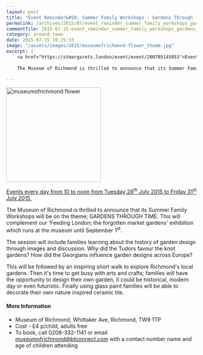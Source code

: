```yaml
---
layout: post
title: "Event Reminder&#58; Summer Family Workshops - Gardens Through Time"
permalink: /archives/2015/07/event_reminder_summer_family_workshops_gardens_thr.html
commentfile: 2015-07-15-event_reminder_summer_family_workshops_gardens_thr
category: around_town
date: 2015-07-15 19:25:33
image: "/assets/images/2015/museumofrichmond-flower_thumb.jpg"
excerpt: |
    <a href="https://stmargarets.london/event/event/200705145053">Events every day from 10 to noon from Tuesday 28<sup>th</sup> July 2015 to Friday 31<sup>st</sup> July 2015.</a>
    
    The Museum of Richmond is thrilled to announce that its Summer Family Workshops will be on the theme; GARDENS THROUGH TIME. This will complement our 'Feeding London; the forgotten market gardens' exhibition which runs at the museum until September 1<sup>st</sup>

---
```


<a href="/assets/images/2015/museumofrichmond-flower.jpg" title="See larger version of - museumofrichmond flower"><img src="/assets/images/2015/museumofrichmond-flower_thumb.jpg" width="250" height="250" alt="museumofrichmond flower" class="photo right" /></a>

[Events every day from 10 to noon from Tuesday 28<sup>th</sup> July 2015 to Friday 31<sup>st</sup> July 2015.](/event/event/200705145053)

The Museum of Richmond is thrilled to announce that its Summer Family Workshops will be on the theme; GARDENS THROUGH TIME. This will complement our 'Feeding London; the forgotten market gardens' exhibition which runs at the museum until September 1<sup>st</sup>.

The session will include families learning about the history of garden design through images and discussion. Why did the Tudors favour the knot gardens? How did the Georgians influence garden designs across Europe?

This will be followed by an inspiring short walk to explore Richmond's local gardens. Then it's time to get busy with arts and crafts; families will have the opportunity to design their own garden, it could be historical, modern day or even futuristic. Finally using glass paint families will be able to decorate their own nature inspired ceramic tile.

#### More Information

-   Museum of Richmond, Whittaker Ave, Richmond, TW9 1TP
-   Cost - £4 p/child, adults free
-   To book, call 0208-332-1141 or email <museumofrichmond@btconnect.com> with a contact number name and age of children attending
